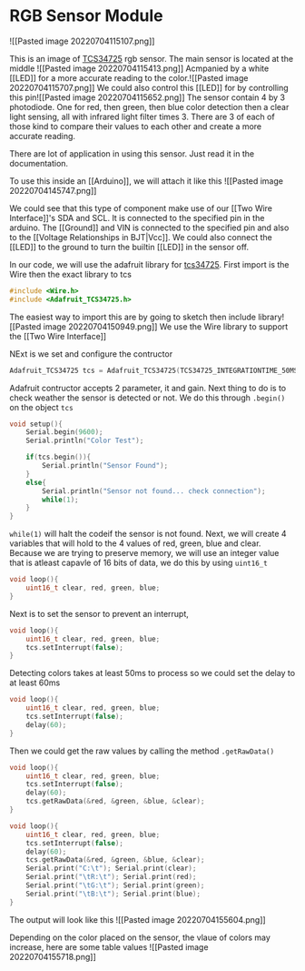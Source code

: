 # RGB Sensor Module
![[Pasted image 20220704115107.png]]

This is an image of [TCS34725](https://ams.com/documents/20143/36005/TCS3472_DS000390_3-00.pdf/6fe47e15-e32f-7fa7-03cb-22935da44b26) rgb sensor. The main sensor is located at the middle ![[Pasted image 20220704115413.png]]
Acmpanied by a white [[LED]] for a more accurate reading to the color.![[Pasted image 20220704115707.png]]
We could also control this [[LED]] for by controlling this pin![[Pasted image 20220704115652.png]]
The sensor contain 4 by 3 photodiode. One for red, then green, then blue color detection then a clear light sensing, all with infrared light filter times 3. There are 3 of each of those kind to compare their values to each other and create a more accurate reading. 

There are lot of application in using this sensor. Just read it in the documentation. 

To use this inside an [[Arduino]], we will attach it like this
![[Pasted image 20220704145747.png]]

We could see that this type of component make use of our [[Two Wire Interface]]'s SDA and SCL. It is connected to the specified pin in the arduino. The [[Ground]] and VIN is connected to the specified pin and also to the [[Voltage Relationships in BJT|Vcc]]. We could also connect the [[LED]] to the ground to turn the builtin [[LED]] in the sensor off. 

In our code, we will use the adafruit library for [tcs34725](https://github.com/adafruit/Adafruit_TCS34725).
First import is the Wire then the exact library to tcs
```cpp
#include <Wire.h>
#include <Adafruit_TCS34725.h>
```

The easiest way to import this are by going to sketch then include library![[Pasted image 20220704150949.png]]
We use the Wire library to support the [[Two Wire Interface]]

NExt is we set and configure the contructor
```cpp
Adafruit_TCS34725 tcs = Adafruit_TCS34725(TCS34725_INTEGRATIONTIME_50MS, TCS34725_GAIN_4X);
```

Adafruit contructor accepts 2 parameter, it and gain. 
Next thing to do is to check weather the sensor is detected or not. We do this through `.begin()` on the object `tcs`
```cpp
void setup(){
	Serial.begin(9600);
	Serial.println("Color Test");

	if(tcs.begin()){
		Serial.println("Sensor Found");
	}
	else{
		Serial.println("Sensor not found... check connection");
		while(1);
	}
}
```

`while(1)` will halt the codeif the sensor is not found.
Next, we will create 4 variables that will hold to the 4 values of red, green, blue and clear. Because we are trying to preserve memory, we will use an integer value that is atleast capavle of 16 bits of data, we do this by using `uint16_t`

```cpp
void loop(){
	uint16_t clear, red, green, blue;
}
```

Next is to set the sensor to prevent an interrupt, 
```cpp
void loop(){
	uint16_t clear, red, green, blue;
	tcs.setInterrupt(false);
}
```

Detecting colors takes at least 50ms to process so we could set the delay to at least 60ms
```cpp
void loop(){
	uint16_t clear, red, green, blue;
	tcs.setInterrupt(false);
	delay(60);
}
```

Then we could get the raw values by calling the method `.getRawData()`
```cpp
void loop(){
	uint16_t clear, red, green, blue;
	tcs.setInterrupt(false);
	delay(60);
	tcs.getRawData(&red, &green, &blue, &clear);
}
```

```cpp
void loop(){
	uint16_t clear, red, green, blue;
	tcs.setInterrupt(false);
	delay(60);
	tcs.getRawData(&red, &green, &blue, &clear);
	Serial.print("C:\t"); Serial.print(clear);
	Serial.print("\tR:\t"); Serial.print(red);
	Serial.print("\tG:\t"); Serial.print(green);
	Serial.print("\tB:\t"); Serial.print(blue);
}
```

The output will look like this
![[Pasted image 20220704155604.png]]

Depending on the color placed on the sensor, the vlaue of colors may increase, here are some table values
![[Pasted image 20220704155718.png]]